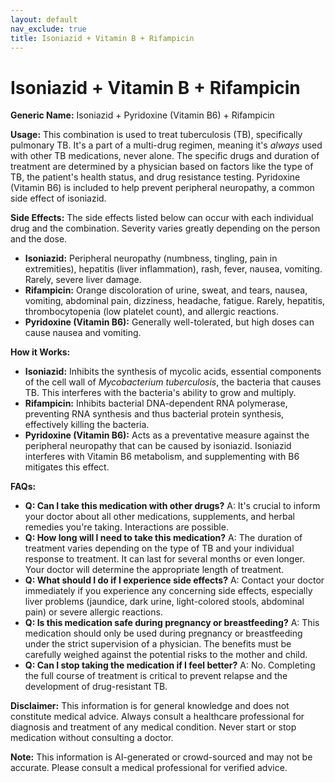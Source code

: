 ```yaml
---
layout: default
nav_exclude: true
title: Isoniazid + Vitamin B + Rifampicin
---
```


# Isoniazid + Vitamin B + Rifampicin

**Generic Name:** Isoniazid + Pyridoxine (Vitamin B6) + Rifampicin

**Usage:** This combination is used to treat tuberculosis (TB), specifically pulmonary TB.  It's a part of a multi-drug regimen, meaning it's *always* used with other TB medications, never alone.  The specific drugs and duration of treatment are determined by a physician based on factors like the type of TB, the patient's health status, and drug resistance testing.  Pyridoxine (Vitamin B6) is included to help prevent peripheral neuropathy, a common side effect of isoniazid.

**Side Effects:**  The side effects listed below can occur with each individual drug and the combination.  Severity varies greatly depending on the person and the dose.

* **Isoniazid:** Peripheral neuropathy (numbness, tingling, pain in extremities), hepatitis (liver inflammation), rash, fever, nausea, vomiting.  Rarely, severe liver damage.
* **Rifampicin:**  Orange discoloration of urine, sweat, and tears, nausea, vomiting, abdominal pain, dizziness, headache, fatigue.  Rarely, hepatitis, thrombocytopenia (low platelet count), and allergic reactions.
* **Pyridoxine (Vitamin B6):** Generally well-tolerated, but high doses can cause nausea and vomiting.


**How it Works:**

* **Isoniazid:**  Inhibits the synthesis of mycolic acids, essential components of the cell wall of *Mycobacterium tuberculosis*, the bacteria that causes TB.  This interferes with the bacteria's ability to grow and multiply.
* **Rifampicin:** Inhibits bacterial DNA-dependent RNA polymerase, preventing RNA synthesis and thus bacterial protein synthesis, effectively killing the bacteria.
* **Pyridoxine (Vitamin B6):** Acts as a preventative measure against the peripheral neuropathy that can be caused by isoniazid. Isoniazid interferes with Vitamin B6 metabolism, and supplementing with B6 mitigates this effect.


**FAQs:**

* **Q: Can I take this medication with other drugs?** A:  It's crucial to inform your doctor about all other medications, supplements, and herbal remedies you're taking.  Interactions are possible.
* **Q: How long will I need to take this medication?** A:  The duration of treatment varies depending on the type of TB and your individual response to treatment.  It can last for several months or even longer.  Your doctor will determine the appropriate length of treatment.
* **Q: What should I do if I experience side effects?** A:  Contact your doctor immediately if you experience any concerning side effects, especially liver problems (jaundice, dark urine, light-colored stools, abdominal pain) or severe allergic reactions.
* **Q: Is this medication safe during pregnancy or breastfeeding?** A:  This medication should only be used during pregnancy or breastfeeding under the strict supervision of a physician.  The benefits must be carefully weighed against the potential risks to the mother and child.
* **Q: Can I stop taking the medication if I feel better?** A:  No. Completing the full course of treatment is critical to prevent relapse and the development of drug-resistant TB.


**Disclaimer:** This information is for general knowledge and does not constitute medical advice.  Always consult a healthcare professional for diagnosis and treatment of any medical condition.  Never start or stop medication without consulting a doctor.


**Note:** This information is AI-generated or crowd-sourced and may not be accurate. Please consult a medical professional for verified advice.